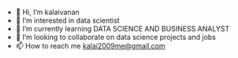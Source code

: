 - 👋 Hi, I’m kalaivanan
- 👀 I’m interested in data scientist
- 🌱 I’m currently learning DATA SCIENCE AND BUSINESS ANALYST
- 💞️ I’m looking to collaborate on data science projects and jobs
- 📫 How to reach me kalai2009me@gmail.com

<!---
kalai9191/kalai9191 is a ✨ special ✨ repository because its `README.md` (this file) appears on your GitHub profile.
You can click the Preview link to take a look at your changes.
--->
